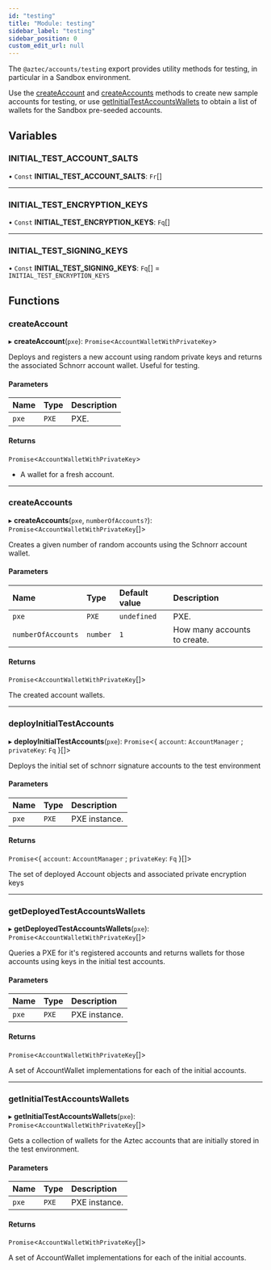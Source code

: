 ```yaml
---
id: "testing"
title: "Module: testing"
sidebar_label: "testing"
sidebar_position: 0
custom_edit_url: null
---
```


The `@aztec/accounts/testing` export provides utility methods for testing, in particular in a Sandbox environment.

Use the [createAccount](testing.md#createaccount) and [createAccounts](testing.md#createaccounts) methods to create new sample accounts for testing,
or use [getInitialTestAccountsWallets](testing.md#getinitialtestaccountswallets) to obtain a list of wallets for the Sandbox pre-seeded accounts.

## Variables

### INITIAL\_TEST\_ACCOUNT\_SALTS

• `Const` **INITIAL\_TEST\_ACCOUNT\_SALTS**: `Fr`[]

___

### INITIAL\_TEST\_ENCRYPTION\_KEYS

• `Const` **INITIAL\_TEST\_ENCRYPTION\_KEYS**: `Fq`[]

___

### INITIAL\_TEST\_SIGNING\_KEYS

• `Const` **INITIAL\_TEST\_SIGNING\_KEYS**: `Fq`[] = `INITIAL_TEST_ENCRYPTION_KEYS`

## Functions

### createAccount

▸ **createAccount**(`pxe`): `Promise`\<`AccountWalletWithPrivateKey`\>

Deploys and registers a new account using random private keys and returns the associated Schnorr account wallet. Useful for testing.

#### Parameters

| Name | Type | Description |
| :------ | :------ | :------ |
| `pxe` | `PXE` | PXE. |

#### Returns

`Promise`\<`AccountWalletWithPrivateKey`\>

- A wallet for a fresh account.

___

### createAccounts

▸ **createAccounts**(`pxe`, `numberOfAccounts?`): `Promise`\<`AccountWalletWithPrivateKey`[]\>

Creates a given number of random accounts using the Schnorr account wallet.

#### Parameters

| Name | Type | Default value | Description |
| :------ | :------ | :------ | :------ |
| `pxe` | `PXE` | `undefined` | PXE. |
| `numberOfAccounts` | `number` | `1` | How many accounts to create. |

#### Returns

`Promise`\<`AccountWalletWithPrivateKey`[]\>

The created account wallets.

___

### deployInitialTestAccounts

▸ **deployInitialTestAccounts**(`pxe`): `Promise`\<\{ `account`: `AccountManager` ; `privateKey`: `Fq`  }[]\>

Deploys the initial set of schnorr signature accounts to the test environment

#### Parameters

| Name | Type | Description |
| :------ | :------ | :------ |
| `pxe` | `PXE` | PXE instance. |

#### Returns

`Promise`\<\{ `account`: `AccountManager` ; `privateKey`: `Fq`  }[]\>

The set of deployed Account objects and associated private encryption keys

___

### getDeployedTestAccountsWallets

▸ **getDeployedTestAccountsWallets**(`pxe`): `Promise`\<`AccountWalletWithPrivateKey`[]\>

Queries a PXE for it's registered accounts and returns wallets for those accounts using keys in the initial test accounts.

#### Parameters

| Name | Type | Description |
| :------ | :------ | :------ |
| `pxe` | `PXE` | PXE instance. |

#### Returns

`Promise`\<`AccountWalletWithPrivateKey`[]\>

A set of AccountWallet implementations for each of the initial accounts.

___

### getInitialTestAccountsWallets

▸ **getInitialTestAccountsWallets**(`pxe`): `Promise`\<`AccountWalletWithPrivateKey`[]\>

Gets a collection of wallets for the Aztec accounts that are initially stored in the test environment.

#### Parameters

| Name | Type | Description |
| :------ | :------ | :------ |
| `pxe` | `PXE` | PXE instance. |

#### Returns

`Promise`\<`AccountWalletWithPrivateKey`[]\>

A set of AccountWallet implementations for each of the initial accounts.
